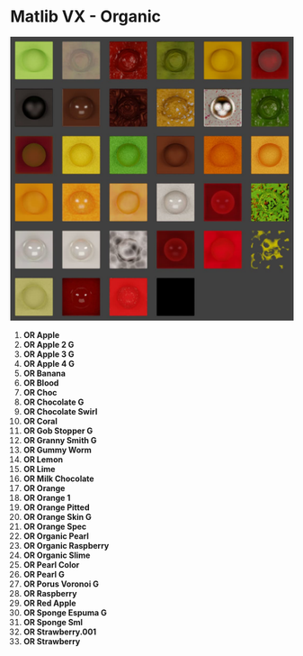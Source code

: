# Matlib VX - Organic

![Matlib VX Organic](https://github.com/don1138/blender-materials/blob/main/Matlib-VX/JPG/Matlib-VX-Organic.jpg)

1. **OR Apple**
1. **OR Apple 2 G**
1. **OR Apple 3 G**
1. **OR Apple 4 G**
1. **OR Banana**
1. **OR Blood**
1. **OR Choc**
1. **OR Chocolate G**
1. **OR Chocolate Swirl**
1. **OR Coral**
1. **OR Gob Stopper G**
1. **OR Granny Smith G**
1. **OR Gummy Worm**
1. **OR Lemon**
1. **OR Lime**
1. **OR Milk Chocolate**
1. **OR Orange**
1. **OR Orange 1**
1. **OR Orange Pitted**
1. **OR Orange Skin G**
1. **OR Orange Spec**
1. **OR Organic Pearl**
1. **OR Organic Raspberry**
1. **OR Organic Slime**
1. **OR Pearl Color**
1. **OR Pearl G**
1. **OR Porus Voronoi G**
1. **OR Raspberry**
1. **OR Red Apple**
1. **OR Sponge Espuma G**
1. **OR Sponge Sml**
1. **OR Strawberry.001**
1. **OR Strawberry**
